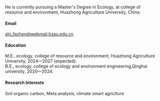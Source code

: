 


He is currently pursuing a Master's Degree in Ecology, at college of resource and environment, Huazhong Agriculture University, China.

#### Email
shi_fazhen@webmail.hzau.edu.cn

#### Education
M.E., ecology, college of resource and environment, Huazhong Agriculture University, 2024—2027 (expected).\
B.E., ecology, college of ecology and environment engineering,Qinghai university, 2020—2024.

#### Research Interests
Soil organic carbon, Meta analysis, climate smart agriclture

